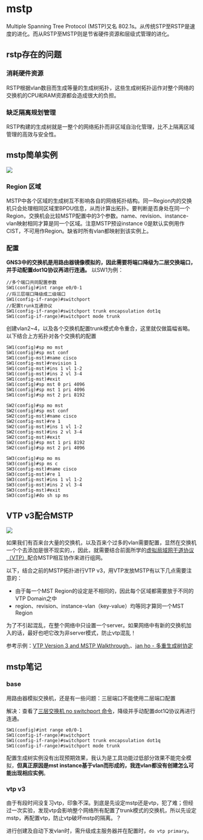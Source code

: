 # mstp

Multiple Spanning Tree Protocol (MSTP)又名 802.1s。从传统STP至RSTP是速度的进化。而从RSTP至MSTP则是节省硬件资源和层级式管理的进化。

## rstp存在的问题

### 消耗硬件资源

RSTP根据vlan数目而生成等量的生成树拓扑，这些生成树拓扑运作对整个网络的交换机的CPU和RAM资源都会造成很大的负担。

### 缺乏隔离规划管理

RSTP构建的生成树就是一整个的网络拓扑而非区域自治化管理，比不上隔离区域管理的高效与安全性。

## mstp简单实例

![](https://i.postimg.cc/Pr2Z1v8w/Snipaste-2019-11-26-23-05-37.png)

### Region 区域

MSTP中各个区域的生成树互不影响各自的网络拓扑结构。同一Region内的交换机只会处理相同区域里BPDU信息，从而计算出拓扑。要判断是否身处在同一个Region，交换机会比较MSTP配置中的3个参数。name、revision、instance-vlan映射相同才算是同一个区域。注意MSTP预设instance 0是默认实例用作CIST，不可用作Region。缺省时所有vlan都映射到该实例上。

### 配置

**GNS3中的交换机是用路由器镜像模拟的，因此需要将端口降级为二层交换端口，并手动配置dot1Q协议再进行连通。** 以SW1为例：

```ios
//多个端口共同配置参数
SW1(config)#int range e0/0-1
//将三层端口降级成二级端口
SW1(config-if-range)#switchport 
//配置trunk互通协议
SW1(config-if-range)#switchport trunk encapsulation dot1q 
SW1(config-if-range)#switchport mode trunk
```

创建vlan2~4，以及各个交换机配置trunk模式命令重合，这里就仅做篇幅省略。以下结合上方拓扑对各个交换机的配置

```
SW1(config)#sp mo mst
SW1(config)#sp mst conf
SW1(config-mst)#name cisco
SW1(config-mst)#revision 1
SW1(config-mst)#ins 1 vl 1-2
SW1(config-mst)#ins 2 vl 3-4
SW1(config-mst)#exit
SW1(config)#sp mst 0 pri 4096
SW1(config)#sp mst 1 pri 4096
SW1(config)#sp mst 2 pri 8192
```

```
SW2(config)#sp mo mst
SW2(config)#sp mst conf
SW2(config-mst)#name cisco
SW2(config-mst)#re 1
SW2(config-mst)#ins 1 vl 1-2
SW2(config-mst)#ins 2 vl 3-4
SW2(config-mst)#exit
SW2(config)#sp mst 1 pri 8192
SW2(config)#sp mst 2 pri 4096
```

```
SW3(config)#sp mo ms
SW3(config)#sp ms c
SW3(config-mst)#name cisco
SW3(config-mst)#re 1
SW3(config-mst)#ins 1 vl 1-2
SW3(config-mst)#ins 2 vl 3-4
SW3(config-mst)#exit
SW3(config)#do sh sp ms
```

## VTP v3配合MSTP

![](https://i.postimg.cc/vZR5rZHf/04-51.png)

如果我们有百来台大量的交换机，以及百来个过多的vlan需要配置，显然在交换机一个个去添加是很不现实的，，因此，就需要结合前面所学的[虚拟局域网干道协议（VTP）](sike-jiaohuan/vtp.md)配合MSTP相互协作来进行组网。

以下，结合之前的MSTP拓扑进行VTP v3，用VTP发放MSTP有以下几点需要注意的：

* 由于每一个MST Region的设定是不相同的，因此每个区域都需要放于不同的VTP Domain之中
* region、revision、instance-vlan（key-value）均等同才算同一个MST Region

为了不引起混乱，在整个网络中只设置一个server。如果网络中有新的交换机加入的话，最好也吧它改为非server模式，防止vtp混乱！

参考示例：[VTP Version 3 and MSTP Walkthrough.](http://sabotage-networks.blogspot.com/2010/02/vtp-version-3-and-mstp.html)、[jan ho - 多重生成树协定](https://www.jannet.hk/zh-Hans/post/multiple-spanning-tree-protocol-mstp/)

## mstp笔记

### base

用路由器模拟交换机，还是有一些问题：三层端口不能使用二层端口配置

解决：查看了[三层交换机 no switchport 命令](https://blog.csdn.net/chengxiug/article/details/88902274)，降级并手动配置dot1Q协议再进行连通。

```ios
SW1(config)#int range e0/0-1
SW1(config-if-range)#switchport 
SW1(config-if-range)#switchport trunk encapsulation dot1q 
SW1(config-if-range)#switchport mode trunk
```
配置生成树实例没有出现预期效果，我认为是工具功能过低部分效果不能完全模拟，**但真正原因是mst instance基于vlan而形成的，我连vlan都没有创建怎么可能出现相应实例**。

### vtp v3

由于有段时间没复习vtp，印象不深。到底是先设定mstp还是vtp，犯了难；但经过一次实验，发现vtp会影响整个网络所有配置了trunk模式的交换机，所以先设定mstp，再配置vtp，防止vtp破坏mstp的隔离。？

进行创建及自动下发vlan时，需升级成主服务器并在配置时，`do vtp primary`。



